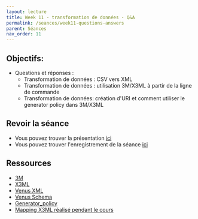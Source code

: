 ```yaml
---
layout: lecture
title: Week 11 - transformation de données - Q&A
permalink: /seances/week11-questions-answers
parent: Séances
nav_order: 11
---
```



## Objectifs:

- Questions et réponses :
	+ Transformation de données : CSV vers XML
	+ Transformation de données : utilisation 3M/X3ML à partir de la ligne de commande
	+ Transformation de données: création d'URI et comment utiliser le generator policy dans 3M/X3ML


## Revoir la séance

- Vous pouvez trouver la présentation [ici](../static/KR11.pdf) 
- Vous pouvez trouver l'enregistrement de la séance [ici](https://mediaserver.unige.ch/play/167050)


## Ressources


- [3M](http://139.91.183.3/3M/)
- [X3ML](https://github.com/isl/x3ml)
- [Venus XML](../static/venus.xml)
- [Venus Schema](../static/visualContagions.png)
- [Generator_policy](../static/generator_policy.xml)
- [Mapping X3ML réalisé pendant le cours](../static/mapping_course.zip)




